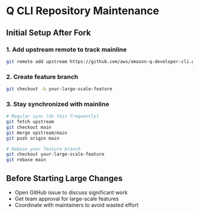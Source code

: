 # Q CLI Repository Maintenance

## Initial Setup After Fork

### 1. Add upstream remote to track mainline
```bash
git remote add upstream https://github.com/aws/amazon-q-developer-cli.git
```

### 2. Create feature branch
```bash
git checkout -b your-large-scale-feature
```

### 3. Stay synchronized with mainline
```bash
# Regular sync (do this frequently)
git fetch upstream
git checkout main
git merge upstream/main
git push origin main

# Rebase your feature branch
git checkout your-large-scale-feature
git rebase main
```

## Before Starting Large Changes
- Open GitHub issue to discuss significant work
- Get team approval for large-scale features
- Coordinate with maintainers to avoid wasted effort
